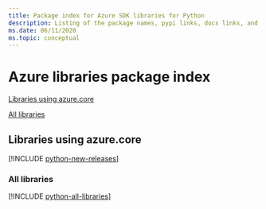 ```yaml
---
title: Package index for Azure SDK libraries for Python
description: Listing of the package names, pypi links, docs links, and source code links for all libraries in the Azure SDK for Python.
ms.date: 06/11/2020
ms.topic: conceptual
---
```


# Azure libraries package index

[Libraries using azure.core](#libraries-using-azurecore)

[All libraries](#all-libraries)

## Libraries using azure.core

[!INCLUDE [python-new-releases](../includes/python-new.md)]

### All libraries

[!INCLUDE [python-all-libraries](../includes/python-all.md)]
